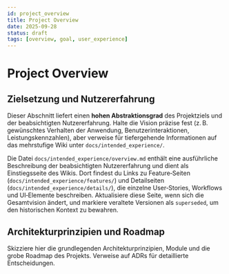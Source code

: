 ```yaml
---
id: project_overview
title: Project Overview
date: 2025-09-28
status: draft
tags: [overview, goal, user_experience]
---
```


# Project Overview

## Zielsetzung und Nutzererfahrung
Dieser Abschnitt liefert einen **hohen Abstraktionsgrad** des Projektziels und der beabsichtigten Nutzererfahrung. Halte die Vision präzise fest (z. B. gewünschtes Verhalten der Anwendung, Benutzerinteraktionen, Leistungskennzahlen), aber verweise für tiefergehende Informationen auf das mehrstufige Wiki unter `docs/intended_experience/`.

Die Datei `docs/intended_experience/overview.md` enthält eine ausführliche Beschreibung der beabsichtigten Nutzererfahrung und dient als Einstiegsseite des Wikis. Dort findest du Links zu Feature‑Seiten (`docs/intended_experience/features/`) und Detailseiten (`docs/intended_experience/details/`), die einzelne User‑Stories, Workflows und UI‑Elemente beschreiben. Aktualisiere diese Seite, wenn sich die Gesamtvision ändert, und markiere veraltete Versionen als `superseded`, um den historischen Kontext zu bewahren.

## Architekturprinzipien und Roadmap

Skizziere hier die grundlegenden Architekturprinzipien, Module und die grobe Roadmap des Projekts. Verweise auf ADRs für detaillierte Entscheidungen.